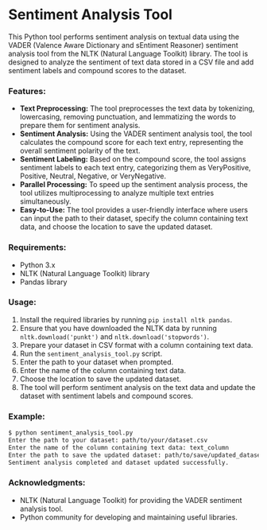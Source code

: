 # Sentiment Analysis Tool

This Python tool performs sentiment analysis on textual data using the VADER (Valence Aware Dictionary and sEntiment Reasoner) sentiment analysis tool from the NLTK (Natural Language Toolkit) library. The tool is designed to analyze the sentiment of text data stored in a CSV file and add sentiment labels and compound scores to the dataset.

### Features:
- **Text Preprocessing:** The tool preprocesses the text data by tokenizing, lowercasing, removing punctuation, and lemmatizing the words to prepare them for sentiment analysis.
- **Sentiment Analysis:** Using the VADER sentiment analysis tool, the tool calculates the compound score for each text entry, representing the overall sentiment polarity of the text.
- **Sentiment Labeling:** Based on the compound score, the tool assigns sentiment labels to each text entry, categorizing them as VeryPositive, Positive, Neutral, Negative, or VeryNegative.
- **Parallel Processing:** To speed up the sentiment analysis process, the tool utilizes multiprocessing to analyze multiple text entries simultaneously.
- **Easy-to-Use:** The tool provides a user-friendly interface where users can input the path to their dataset, specify the column containing text data, and choose the location to save the updated dataset.

### Requirements:
- Python 3.x
- NLTK (Natural Language Toolkit) library
- Pandas library

### Usage:
1. Install the required libraries by running `pip install nltk pandas`.
2. Ensure that you have downloaded the NLTK data by running `nltk.download('punkt')` and `nltk.download('stopwords')`.
3. Prepare your dataset in CSV format with a column containing text data.
4. Run the `sentiment_analysis_tool.py` script.
5. Enter the path to your dataset when prompted.
6. Enter the name of the column containing text data.
7. Choose the location to save the updated dataset.
8. The tool will perform sentiment analysis on the text data and update the dataset with sentiment labels and compound scores.

### Example:
```bash
$ python sentiment_analysis_tool.py
Enter the path to your dataset: path/to/your/dataset.csv
Enter the name of the column containing text data: text_column
Enter the path to save the updated dataset: path/to/save/updated_dataset.csv
Sentiment analysis completed and dataset updated successfully.
```


### Acknowledgments:
- NLTK (Natural Language Toolkit) for providing the VADER sentiment analysis tool.
- Python community for developing and maintaining useful libraries.
